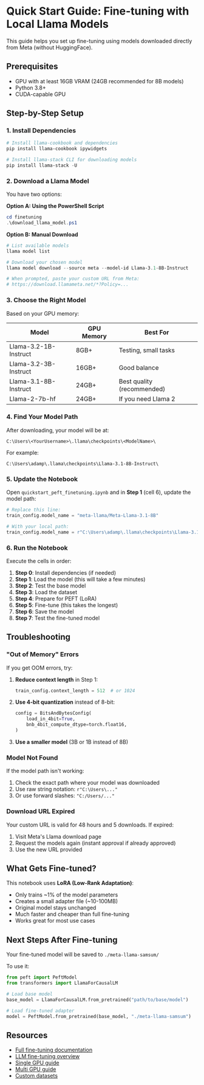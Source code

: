 # Quick Start Guide: Fine-tuning with Local Llama Models

This guide helps you set up fine-tuning using models downloaded directly from Meta (without HuggingFace).

## Prerequisites

-   GPU with at least 16GB VRAM (24GB recommended for 8B models)
-   Python 3.8+
-   CUDA-capable GPU

## Step-by-Step Setup

### 1. Install Dependencies

```powershell
# Install llama-cookbook and dependencies
pip install llama-cookbook ipywidgets

# Install llama-stack CLI for downloading models
pip install llama-stack -U
```

### 2. Download a Llama Model

You have two options:

**Option A: Using the PowerShell Script**

```powershell
cd finetuning
.\download_llama_model.ps1
```

**Option B: Manual Download**

```powershell
# List available models
llama model list

# Download your chosen model
llama model download --source meta --model-id Llama-3.1-8B-Instruct

# When prompted, paste your custom URL from Meta:
# https://download.llamameta.net/*?Policy=...
```

### 3. Choose the Right Model

Based on your GPU memory:

| Model                 | GPU Memory | Best For                   |
| --------------------- | ---------- | -------------------------- |
| Llama-3.2-1B-Instruct | 8GB+       | Testing, small tasks       |
| Llama-3.2-3B-Instruct | 16GB+      | Good balance               |
| Llama-3.1-8B-Instruct | 24GB+      | Best quality (recommended) |
| Llama-2-7b-hf         | 24GB+      | If you need Llama 2        |

### 4. Find Your Model Path

After downloading, your model will be at:

```
C:\Users\<YourUsername>\.llama\checkpoints\<ModelName>\
```

For example:

```
C:\Users\adamp\.llama\checkpoints\Llama-3.1-8B-Instruct\
```

### 5. Update the Notebook

Open `quickstart_peft_finetuning.ipynb` and in **Step 1** (cell 6), update the model path:

```python
# Replace this line:
train_config.model_name = "meta-llama/Meta-Llama-3.1-8B"

# With your local path:
train_config.model_name = r"C:\Users\adamp\.llama\checkpoints\Llama-3.1-8B-Instruct"
```

### 6. Run the Notebook

Execute the cells in order:

1. **Step 0**: Install dependencies (if needed)
2. **Step 1**: Load the model (this will take a few minutes)
3. **Step 2**: Test the base model
4. **Step 3**: Load the dataset
5. **Step 4**: Prepare for PEFT (LoRA)
6. **Step 5**: Fine-tune (this takes the longest)
7. **Step 6**: Save the model
8. **Step 7**: Test the fine-tuned model

## Troubleshooting

### "Out of Memory" Errors

If you get OOM errors, try:

1. **Reduce context length** in Step 1:

    ```python
    train_config.context_length = 512  # or 1024
    ```

2. **Use 4-bit quantization** instead of 8-bit:

    ```python
    config = BitsAndBytesConfig(
        load_in_4bit=True,
        bnb_4bit_compute_dtype=torch.float16,
    )
    ```

3. **Use a smaller model** (3B or 1B instead of 8B)

### Model Not Found

If the model path isn't working:

1. Check the exact path where your model was downloaded
2. Use raw string notation: `r"C:\Users\..."`
3. Or use forward slashes: `"C:/Users/..."`

### Download URL Expired

Your custom URL is valid for 48 hours and 5 downloads. If expired:

1. Visit Meta's Llama download page
2. Request the models again (instant approval if already approved)
3. Use the new URL provided

## What Gets Fine-tuned?

This notebook uses **LoRA (Low-Rank Adaptation)**:

-   Only trains ~1% of the model parameters
-   Creates a small adapter file (~10-100MB)
-   Original model stays unchanged
-   Much faster and cheaper than full fine-tuning
-   Works great for most use cases

## Next Steps After Fine-tuning

Your fine-tuned model will be saved to `./meta-llama-samsum/`

To use it:

```python
from peft import PeftModel
from transformers import LlamaForCausalLM

# Load base model
base_model = LlamaForCausalLM.from_pretrained("path/to/base/model")

# Load fine-tuned adapter
model = PeftModel.from_pretrained(base_model, "./meta-llama-samsum")
```

## Resources

-   [Full fine-tuning documentation](./README.md)
-   [LLM fine-tuning overview](./LLM_finetuning_overview.md)
-   [Single GPU guide](./singlegpu_finetuning.md)
-   [Multi GPU guide](./multigpu_finetuning.md)
-   [Custom datasets](./datasets/README.md)
